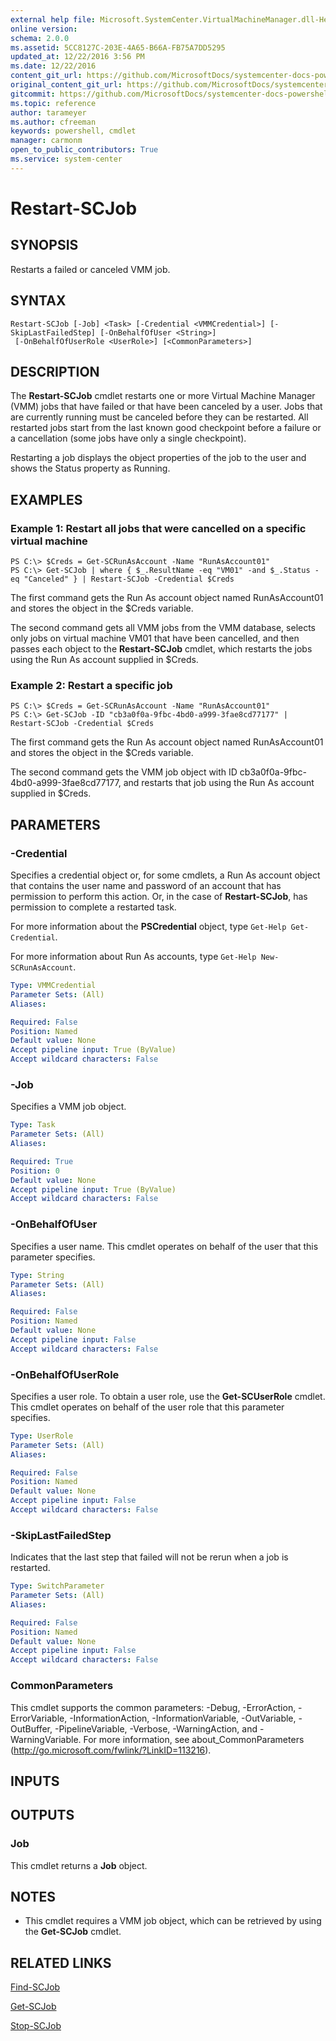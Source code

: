 ```yaml
---
external help file: Microsoft.SystemCenter.VirtualMachineManager.dll-Help.xml
online version: 
schema: 2.0.0
ms.assetid: 5CC8127C-203E-4A65-B66A-FB75A7DD5295
updated_at: 12/22/2016 3:56 PM
ms.date: 12/22/2016
content_git_url: https://github.com/MicrosoftDocs/systemcenter-docs-powershell/blob/master/systemcenter-cmdlets/SystemCenter2016/VirtualMachineManager/vlatest/Restart-SCJob.md
original_content_git_url: https://github.com/MicrosoftDocs/systemcenter-docs-powershell/blob/master/systemcenter-cmdlets/SystemCenter2016/VirtualMachineManager/vlatest/Restart-SCJob.md
gitcommit: https://github.com/MicrosoftDocs/systemcenter-docs-powershell/blob/96e5647587661652225fbdd2c797cd4d59d542bc/systemcenter-cmdlets/SystemCenter2016/VirtualMachineManager/vlatest/Restart-SCJob.md
ms.topic: reference
author: tarameyer
ms.author: cfreeman
keywords: powershell, cmdlet
manager: carmonm
open_to_public_contributors: True
ms.service: system-center
---
```


# Restart-SCJob

## SYNOPSIS
Restarts a failed or canceled VMM job.

## SYNTAX

```
Restart-SCJob [-Job] <Task> [-Credential <VMMCredential>] [-SkipLastFailedStep] [-OnBehalfOfUser <String>]
 [-OnBehalfOfUserRole <UserRole>] [<CommonParameters>]
```

## DESCRIPTION
The **Restart-SCJob** cmdlet restarts one or more Virtual Machine Manager (VMM) jobs that have failed or that have been canceled by a user.
Jobs that are currently running must be canceled before they can be restarted.
All restarted jobs start from the last known good checkpoint before a failure or a cancellation (some jobs have only a single checkpoint).

Restarting a job displays the object properties of the job to the user and shows the Status property as Running.

## EXAMPLES

### Example 1: Restart all jobs that were cancelled on a specific virtual machine
```
PS C:\> $Creds = Get-SCRunAsAccount -Name "RunAsAccount01"
PS C:\> Get-SCJob | where { $_.ResultName -eq "VM01" -and $_.Status -eq "Canceled" } | Restart-SCJob -Credential $Creds
```

The first command gets the Run As account object named RunAsAccount01 and stores the object in the $Creds variable.

The second command gets all VMM jobs from the VMM database, selects only jobs on virtual machine VM01 that have been cancelled, and then passes each object to the **Restart-SCJob** cmdlet, which restarts the jobs using the Run As account supplied in $Creds.

### Example 2: Restart a specific job
```
PS C:\> $Creds = Get-SCRunAsAccount -Name "RunAsAccount01"
PS C:\> Get-SCJob -ID "cb3a0f0a-9fbc-4bd0-a999-3fae8cd77177" | Restart-SCJob -Credential $Creds
```

The first command gets the Run As account object named RunAsAccount01 and stores the object in the $Creds variable.

The second command gets the VMM job object with ID cb3a0f0a-9fbc-4bd0-a999-3fae8cd77177, and restarts that job using the Run As account supplied in $Creds.

## PARAMETERS

### -Credential
Specifies a credential object or, for some cmdlets, a Run As account object that contains the user name and password of an account that has permission to perform this action.
Or, in the case of **Restart-SCJob**, has permission to complete a restarted task.

For more information about the **PSCredential** object, type `Get-Help Get-Credential`.

For more information about Run As accounts, type `Get-Help New-SCRunAsAccount`.

```yaml
Type: VMMCredential
Parameter Sets: (All)
Aliases: 

Required: False
Position: Named
Default value: None
Accept pipeline input: True (ByValue)
Accept wildcard characters: False
```

### -Job
Specifies a VMM job object.

```yaml
Type: Task
Parameter Sets: (All)
Aliases: 

Required: True
Position: 0
Default value: None
Accept pipeline input: True (ByValue)
Accept wildcard characters: False
```

### -OnBehalfOfUser
Specifies a user name.
This cmdlet operates on behalf of the user that this parameter specifies.

```yaml
Type: String
Parameter Sets: (All)
Aliases: 

Required: False
Position: Named
Default value: None
Accept pipeline input: False
Accept wildcard characters: False
```

### -OnBehalfOfUserRole
Specifies a user role.
To obtain a user role, use the **Get-SCUserRole** cmdlet.
This cmdlet operates on behalf of the user role that this parameter specifies.

```yaml
Type: UserRole
Parameter Sets: (All)
Aliases: 

Required: False
Position: Named
Default value: None
Accept pipeline input: False
Accept wildcard characters: False
```

### -SkipLastFailedStep
Indicates that the last step that failed will not be rerun when a job is restarted.

```yaml
Type: SwitchParameter
Parameter Sets: (All)
Aliases: 

Required: False
Position: Named
Default value: None
Accept pipeline input: False
Accept wildcard characters: False
```

### CommonParameters
This cmdlet supports the common parameters: -Debug, -ErrorAction, -ErrorVariable, -InformationAction, -InformationVariable, -OutVariable, -OutBuffer, -PipelineVariable, -Verbose, -WarningAction, and -WarningVariable. For more information, see about_CommonParameters (http://go.microsoft.com/fwlink/?LinkID=113216).

## INPUTS

## OUTPUTS

### Job
This cmdlet returns a **Job** object.

## NOTES
* This cmdlet requires a VMM job object, which can be retrieved by using the **Get-SCJob** cmdlet.

## RELATED LINKS

[Find-SCJob](xref:SystemCenter2016/VirtualMachineManager/vlatest/Find-SCJob.md)

[Get-SCJob](xref:SystemCenter2016/VirtualMachineManager/vlatest/Get-SCJob.md)

[Stop-SCJob](xref:SystemCenter2016/VirtualMachineManager/vlatest/Stop-SCJob.md)

